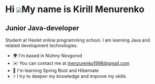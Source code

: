 Hi ![](https://user-images.githubusercontent.com/18350557/176309783-0785949b-9127-417c-8b55-ab5a4333674e.gif)My name is Kirill Menurenko
========================================================================================================================================

Junior Java-developer
---------------------

Student at Hexlet online programming school. I am learning Java and related development technologies.

* 🌍  I'm based in Nizhny Novgorod
* ✉️  You can contact me at [menzurenko1998@gmail.com](mailto:menzurenko1998@gmail.com)
* 🧠  I'm learning Spring Boot and Hibernate
* ⚡  I try to deepen my knowledge and improve my skills
